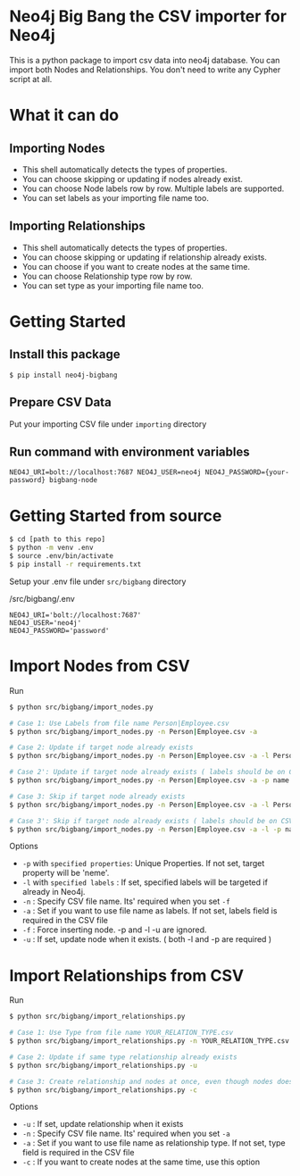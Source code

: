 # Neo4j Big Bang the CSV importer for Neo4j
This is a python package to import csv data into neo4j database.
You can import both Nodes and Relationships.
You don't need to write any Cypher script at all.

# What it can do

## Importing Nodes
- This shell automatically detects the types of properties.
- You can choose skipping or updating if nodes already exist.
- You can choose Node labels row by row. Multiple labels are supported.
- You can set labels as your importing file name too.

## Importing Relationships
- This shell automatically detects the types of properties.
- You can choose skipping or updating if relationship already exists.
- You can choose if you want to create nodes at the same time.
- You can choose Relationship type row by row.
- You can set type as your importing file name too.


# Getting Started

## Install this package

```
$ pip install neo4j-bigbang
```

## Prepare CSV Data

Put your importing CSV file under `importing` directory

## Run command with environment variables

```
NEO4J_URI=bolt://localhost:7687 NEO4J_USER=neo4j NEO4J_PASSWORD={your-password} bigbang-node
```


# Getting Started from source

```bash
$ cd [path to this repo]
$ python -m venv .env
$ source .env/bin/activate
$ pip install -r requirements.txt
```

Setup your .env file under `src/bigbang` directory


/src/bigbang/.env
```
NEO4J_URI='bolt://localhost:7687'
NEO4J_USER='neo4j'
NEO4J_PASSWORD='password'
```

# Import Nodes from CSV

Run

```bash
$ python src/bigbang/import_nodes.py

# Case 1: Use Labels from file name Person|Employee.csv
$ python src/bigbang/import_nodes.py -n Person|Employee.csv -a

# Case 2: Update if target node already exists
$ python src/bigbang/import_nodes.py -n Person|Employee.csv -a -l Person|Teacher -p name|employee_id -u

# Case 2': Update if target node already exists ( labels should be on CSV )
$ python src/bigbang/import_nodes.py -n Person|Employee.csv -a -p name|employee_id -u

# Case 3: Skip if target node already exists
$ python src/bigbang/import_nodes.py -n Person|Employee.csv -a -l Person|Teacher -p name|employee_id

# Case 3': Skip if target node already exists ( labels should be on CSV )
$ python src/bigbang/import_nodes.py -n Person|Employee.csv -a -l -p name|employee_id
```

Options

- `-p` with `specified properties`: Unique Properties. If not set, target property will be 'neme'.
- `-l` with `specified labels` : If set, specified labels will be targeted if already in Neo4j.
- `-n` : Specify CSV file name. Its' required when you set `-f`
- `-a` : Set if you want to use file name as labels. If not set, labels field is required in the CSV file
- `-f` : Force inserting node. -p and -l -u are ignored.
- `-u` : If set, update node when it exists. ( both -l and -p are required )


# Import Relationships from CSV

Run

```bash
$ python src/bigbang/import_relationships.py

# Case 1: Use Type from file name YOUR_RELATION_TYPE.csv
$ python src/bigbang/import_relationships.py -n YOUR_RELATION_TYPE.csv -a

# Case 2: Update if same type relationship already exists
$ python src/bigbang/import_relationships.py -u

# Case 3: Create relationship and nodes at once, even though nodes does not exist
$ python src/bigbang/import_relationships.py -c
```

Options

- `-u` : If set, update relationship when it exists
- `-n` : Specify CSV file name. Its' required when you set `-a`
- `-a` : Set if you want to use file name as relationship type. If not set, type field is required in the CSV file
- `-c` : If you want to create nodes at the same time, use this option

